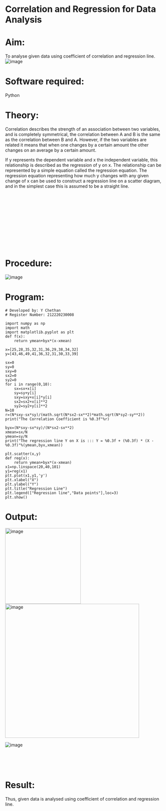 # Correlation and Regression for Data Analysis
# Aim: 

To analyse given data using coefficient of correlation and regression line.
![image](https://user-images.githubusercontent.com/104613195/168224136-d6b64e64-7d3d-4775-9337-c8f96fe41f2d.png)


# Software required:  

Python

# Theory:

Correlation describes the strength of an association between two variables, and is completely symmetrical, the correlation between A and B is the same as the correlation between B and A. However, if the two variables are related it means that when one changes by a certain amount the other changes on an average by a certain amount.  

If y represents the dependent variable and x the independent variable, this relationship is described as the regression of y on x. The relationship can be represented by a simple equation called the regression equation. The regression equation representing how much y changes with any given change of x can be used to construct a regression line on a scatter diagram, and in the simplest case this is assumed to be a straight line.

<br><br><br><br><br><br><br><br><br><br>

# Procedure:

![image](https://user-images.githubusercontent.com/104613195/168225866-ac8f6610-bdc3-4ac2-a24e-2b24ba08e189.png)

# Program:
```
# Developed by: Y Chethan
# Register Number: 212220230008

import numpy as np
import math
import matplotlib.pyplot as plt
def f(x):
    return ymean+byx*(x-xmean)

x=[25,28,35,32,31,36,29,38,34,32]
y=[43,46,49,41,36,32,31,30,33,39]

sx=0
sy=0
sxy=0
sx2=0
sy2=0
for i in range(0,10):
    sx=sx+x[i]
    sy=sy+y[i]    
    sxy=sxy+x[i]*y[i]
    sx2=sx2+x[i]**2
    sy2=sy2+y[i]**2
N=10
r=(N*sxy-sx*sy)/(math.sqrt(N*sx2-sx**2)*math.sqrt(N*sy2-sy**2))
print("The Correlation Coefficient is %0.3f"%r)

byx=(N*sxy-sx*sy)/(N*sx2-sx**2)
xmean=sx/N
ymean=sy/N
print("The regression line Y on X is ::: Y = %0.3f + (%0.3f) * (X - %0.3f)"%(ymean,byx,xmean))

plt.scatter(x,y)
def reg(x):
    return ymean+byx*(x-xmean)
x1=np.linspace(20,40,101)
y1=reg(x1)
plt.plot(x1,y1,'y')
plt.xlabel("X")
plt.ylabel("Y")
plt.title("Regression Line")
plt.legend(["Regression line","Data points"],loc=3)
plt.show()
```
# Output:

<img width="244" alt="image" src="https://user-images.githubusercontent.com/75234991/170812582-71cde67c-2a25-47d1-98ef-9cba3b9108b7.png">

<img width="432" alt="image" src="https://user-images.githubusercontent.com/75234991/170812588-41823daf-eb1e-430c-a810-9d3841d2ddc2.png">

![image](https://user-images.githubusercontent.com/75234991/170812591-c3d847e4-2c85-4ccb-b805-04036c564bd3.png)

<br><br><br>

# Result:
Thus, given data is analysed using coefficient of correlation and regression line.
